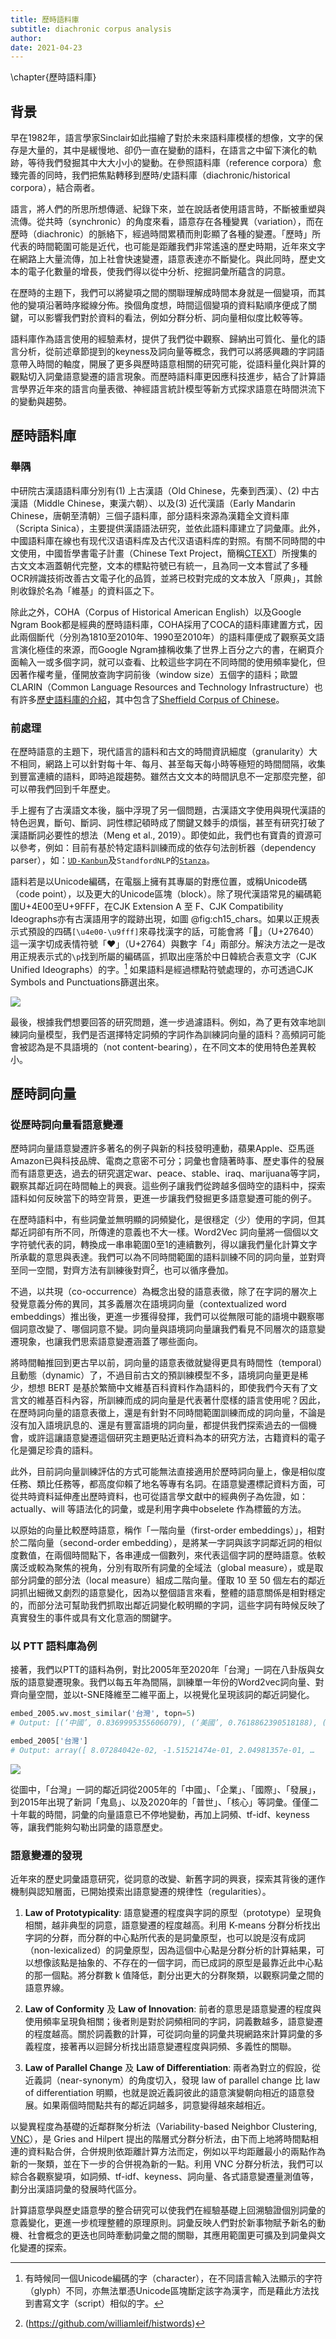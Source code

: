 ```yaml
---
title: 歷時語料庫
subtitle: diachronic corpus analysis
author: 
date: 2021-04-23
---
```




\chapter{歷時語料庫}

## 背景

早在1982年，語言學家Sinclair如此描繪了對於未來語料庫模樣的想像，文字的保存是大量的，其中是緩慢地、卻仍一直在變動的語料，在語言之中留下演化的軌跡，等待我們發掘其中大大小小的變動。在參照語料庫（reference corpora）愈臻完善的同時，我們把焦點轉移到歷時/史語料庫（diachronic/historical corpora），結合兩者。

語言，將人們的所思所想傳遞、紀錄下來，並在說話者使用語言時，不斷被重塑與流傳。從共時（synchronic）的角度來看，語意存在各種變異（variation），而在歷時（diachronic）的脈絡下，經過時間累積而則彰顯了各種的變遷。「歷時」所代表的時間範圍可能是近代，也可能是距離我們非常遙遠的歷史時期，近年來文字在網路上大量流傳，加上社會快速變遷，語意表達亦不斷變化。與此同時，歷史文本的電子化數量的增長，使我們得以從中分析、挖掘詞彙所蘊含的詞意。

在歷時的主題下，我們可以將變項之間的關聯理解成時間本身就是一個變項，而其他的變項沿著時序縱線分佈。換個角度想，時間這個變項的資料點順序便成了關鍵，可以影響我們對於資料的看法，例如分群分析、詞向量相似度比較等等。

語料庫作為語言使用的經驗素材，提供了我們從中觀察、歸納出可質化、量化的語言分析，從前述章節提到的keyness及詞向量等概念，我們可以將感興趣的字詞語意帶入時間的軸度，開展了更多與歷時語意相關的研究可能，從語料量化與計算的觀點切入詞彙語意變遷的語言現象。而歷時語料庫更因應科技進步，結合了計算語言學界近年來的語言向量表徵、神經語言統計模型等新方式探求語意在時間洪流下的變動與趨勢。

## 歷時語料庫

### 舉隅
中研院古漢語語料庫分別有(1) 上古漢語（Old Chinese，先秦到西漢）、(2) 中古漢語（Middle Chinese，東漢六朝）、以及(3) 近代漢語（Early Mandarin Chinese，唐朝至清朝）三個子語料庫，部分語料來源為漢籍全文資料庫（Scripta Sinica），主要提供漢語語法研究，並依此語料庫建立了詞彙庫。此外，中國語料庫在線也有现代汉语语料库及古代汉语语料库的對照。有關不同時間的中文使用，中國哲學書電子計畫（Chinese Text Project，簡稱[CTEXT](https://ctext.org)）所搜集的古文文本涵蓋朝代完整，文本的標點符號已有統一，且為同一文本嘗試了多種OCR辨識技術改善古文電子化的品質，並將已校對完成的文本放入「原典」，其餘則收錄於名為「維基」的資料區之下。

除此之外，COHA（Corpus of Historical American English）以及Google Ngram Book都是經典的歷時語料庫，COHA採用了COCA的語料庫建置方式，因此兩個斷代（分別為1810至2010年、1990至2010年）的語料庫便成了觀察英文語言演化極佳的來源，而Google Ngram據稱收集了世界上百分之六的書，在網頁介面輸入一或多個字詞，就可以查看、比較這些字詞在不同時間的使用頻率變化，但因著作權考量，僅開放查詢字詞前後（window size）五個字的語料；歐盟CLARIN（Common Language Resources and Technology Infrastructure）也有許多[歷史語料庫的介紹](https://www.clarin.eu/resource-families/historical-corpora)，其中包含了[Sheffield Corpus of Chinese](https://www.dhi.ac.uk/scc/)。

### 前處理

在歷時語意的主題下，現代語言的語料和古文的時間資訊細度（granularity）大不相同，網路上可以針對每十年、每月、甚至每天每小時等極短的時間間隔，收集到豐富連續的語料，即時追蹤趨勢。雖然古文文本的時間訊息不一定那麼完整，卻可以帶我們回到千年歷史。

手上握有了古漢語文本後，腦中浮現了另一個問題，古漢語文字使用與現代漢語的特色迥異，斷句、斷詞、詞性標記頓時成了關鍵又棘手的煩惱，甚至有研究打破了漢語斷詞必要性的想法（Meng et al., 2019）。即使如此，我們也有寶貴的資源可以參考，例如：目前有基於特定語料訓練而成的依存句法剖析器（dependency parser），如：[`UD-Kanbun`](https://pypi.org/project/udkanbun/)及`StandfordNLP`的[`Stanza`](https://stanfordnlp.github.io/stanza/)。

語料若是以Unicode編碼，在電腦上擁有其專屬的對應位置，或稱Unicode碼（code point），以及更大的Unicode區塊（block）。除了現代漢語常見的編碼範圍U+4E00至U+9FFF，在CJK Extension A 至 F、CJK Compatibility Ideographs亦有古漢語用字的蹤跡出現，如圖 @fig:ch15_chars。如果以正規表示式預設的四碼`[\u4e00-\u9fff]`來尋找漢字的話，可能會將「𧙀」（U+27640）這一漢字切成表情符號「❤」（U+2764）與數字「4」兩部分。解決方法之一是改用正規表示式的`\p`找到所屬的編碼區，抓取出座落於中日韓統合表意文字（CJK Unified Ideographs）的字。[^1] 如果語料是經過標點符號處理的，亦可透過CJK Symbols and Punctuations篩選出來。

![](../figures/ch15_chars.png)

[^1]: 有時候同一個Unicode編碼的字（character），在不同語言輸入法顯示的字符（glyph）不同，亦無法單憑Unicode區塊斷定該字為漢字，而是藉此方法找到書寫文字（script）相似的字。

最後，根據我們想要回答的研究問題，進一步過濾語料。例如，為了更有效率地訓練詞向量模型，我們是否選擇特定詞頻的字詞作為訓練詞向量的語料？高頻詞可能會被認為是不具語境的（not content-bearing），在不同文本的使用特色差異較小。
## 歷時詞向量

### 從歷時詞向量看語意變遷

歷時詞向量語意變遷許多著名的例子與新的科技發明連動，蘋果Apple、亞馬遜Amazon已與科技品牌、電商之意密不可分；詞彙也會隨著時事、歷史事件的發展而有語意更迭，過去的研究選定war、peace、stable、iraq、marijuana等字詞，觀察其鄰近詞在時間軸上的興衰。這些例子讓我們從跨越多個時空的語料中，探索語料如何反映當下的時空背景，更進一步讓我們發掘更多語意變遷可能的例子。

在歷時語料中，有些詞彙並無明顯的詞頻變化，是很穩定（少）使用的字詞，但其鄰近詞卻有所不同，所傳達的意義也不大一樣。Word2Vec 詞向量將一個個以文字符號代表的詞，轉換成一串串範圍0至1的連續數列，得以讓我們量化計算文字所承載的意思與表達。我們可以為不同時間範圍的語料訓練不同的詞向量，並對齊至同一空間，對齊方法有訓練後對齊[^2]，也可以循序疊加。

[^2]: (https://github.com/williamleif/histwords) 

不過，以共現（co-occurrence）為概念出發的語意表徵，除了在字詞的層次上發覺意義分佈的異同，其多義層次在語境詞向量（contextualized word embeddings）推出後，更進一步獲得發揮，我們可以從無限可能的語境中觀察哪個詞意改變了、哪個詞意不變。詞向量與語境詞向量讓我們看見不同層次的語意變遷現象，也讓我們思索語意變遷涵蓋了哪些面向。

將時間軸推回到更古早以前，詞向量的語意表徵就變得更具有時間性（temporal）且動態（dynamic）了，不過目前古文的預訓練模型不多，語境詞向量更是稀少，想想 BERT 是基於繁簡中文維基百科資料作為語料的，即使我們今天有了文言文的維基百科內容，所訓練而成的詞向量是代表著什麼樣的語言使用呢？因此，在歷時詞向量的語意表徵上，還是有針對不同時間範圍訓練而成的詞向量，不論是沒有加入語境訊息的、還是有豐富語境的詞向量，都提供我們探索過去的一個機會，或許這讓語意變遷這個研究主題更貼近資料為本的研究方法，古籍資料的電子化是彌足珍貴的語料。

此外，目前詞向量訓練評估的方式可能無法直接適用於歷時詞向量上，像是相似度任務、類比任務等，都高度仰賴了地名等專有名詞。在語意變遷標記資料方面，可從共時資料延伸產出歷時資料，也可從語言學文獻中的經典例子為佐證，如：actually、will 等語法化的詞彙，或是利用字典中obselete 作為標籤的方法。

以原始的向量比較歷時語意，稱作「一階向量（first-order embeddings）」，相對於二階向量（second-order embedding），是將某一字詞與該字詞鄰近詞的相似度數值，在兩個時間點下，各串連成一個數列，來代表這個字詞的歷時語意。依較廣泛或較為聚焦的視角，分別有取所有詞彙的全域法（global measure），或是取部分詞彙的部分法（local measure）組成二階向量。僅取 10 至 50 個左右的鄰近詞抓出細微又劇烈的語意變化，因為以整個語言來看，整體的語意關係是相對穩定的，而部分法可幫助我們抓取出鄰近詞變化較明顯的字詞，這些字詞有時候反映了真實發生的事件或具有文化意涵的關鍵字。

### 以 PTT 語料庫為例

接著，我們以PTT的語料為例，對比2005年至2020年「台灣」一詞在八卦版與女版的語意變遷現象。我們以每五年為間隔，訓練單一年份的Word2vec詞向量、對齊向量空間，並以t-SNE降維至二維平面上，以視覺化呈現該詞的鄰近詞變化。

```python
embed_2005.wv.most_similar('台灣', topn=5)
# Output: [(‘中國’, 0.8369995355606079), (‘美國’, 0.7618862390518188), (‘日本’, 0.7539179921150208), (‘發展’, 0.7530442476272583), (‘迪士尼’, 0.7488158345222473)]
```

```python
embed_2005['台灣']
# Output: array([ 8.07284042e-02, -1.51521474e-01, 2.04981357e-01, …
```

![](../figures/ch15_taiwan.png)

從圖中，「台灣」一詞的鄰近詞從2005年的「中國」、「企業」、「國際」、「發展」，到2015年出現了新詞「鬼島」、以及2020年的「普世」、「核心」等詞彙。僅僅二十年載的時間，詞彙的向量語意已不停地變動，再加上詞頻、tf-idf、keyness等，讓我們能夠勾勒出詞彙的語意歷史。

### 語意變遷的發現

近年來的歷史詞彙語意研究，從詞意的改變、新舊字詞的興衰，探索其背後的運作機制與認知層面，已開始摸索出語意變遷的規律性（regularities）。

1. **Law of Prototypicality**: 語意變遷的程度與字詞的原型（prototype）呈現負相關，越非典型的詞意，語意變遷的程度越高。利用 K-means 分群分析找出字詞的分群，而分群的中心點所代表的是詞彙原型，也可以說是沒有成詞（non-lexicalized）的詞彙原型，因為這個中心點是分群分析的計算結果，可以想像該點是抽象的、不存在的一個字詞，而已成詞的原型是最靠近此中心點的那一個點。將分群數 k 值降低，劃分出更大的分群聚類，以觀察詞彙之間的語意界線。

2. **Law of Conformity** 及 **Law of Innovation**: 前者的意思是語意變遷的程度與使用頻率呈現負相關；後者則是對於詞頻相同的字詞，詞義數越多，語意變遷的程度越高。關於詞義數的計算，可從詞向量的詞彙共現網路來計算詞彙的多義程度，接著再以迴歸分析找出語意變遷程度與詞頻、多義性的關聯。

3. **Law of Parallel Change** 及 **Law of Differentiation**: 兩者為對立的假設，從近義詞（near-synonym）的角度切入，發現 law of parallel change 比 law of differentiation 明顯，也就是說近義詞彼此的語意演變朝向相近的語意發展。如果兩個時間點共有的鄰近詞越多，詞意變得越來越相近。

以變異程度為基礎的近鄰群聚分析法（Variability-based Neighbor Clustering, [VNC](http://corpora.lancs.ac.uk/stats/toolbox.php)），是 Gries and Hilpert 提出的階層式分群分析法，由下而上地將時間點相連的資料點合併，合併規則依距離計算方法而定，例如以平均距離最小的兩點作為新的一聚類，並在下一步的合併視為新的一點。利用 VNC 分群分析法，我們可以綜合各觀察變項，如詞頻、tf-idf、keyness、詞向量、各式語意變遷量測值等，劃分出漢語詞彙的發展時代區分。

計算語意學與歷史語意學的整合研究可以使我們在經驗基礎上回溯驗證個別詞彙的意義變化，更進一步梳理整體的原理原則。詞彙反映人們對於新事物賦予新名的動機、社會概念的更迭也同時牽動詞彙之間的關聯，其應用範圍更可擴及到詞彙與文化變遷的探索。
